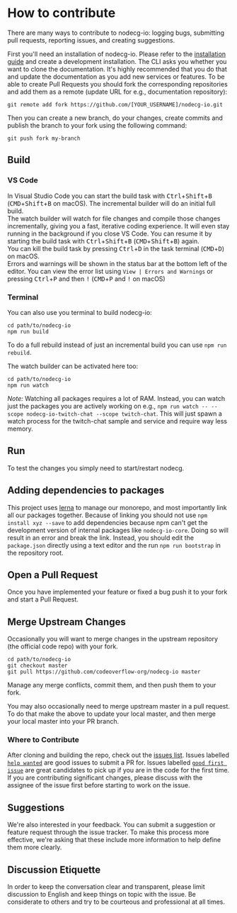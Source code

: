 # How to contribute

There are many ways to contribute to nodecg-io: logging bugs, submitting pull requests, reporting issues, and creating suggestions.

First you'll need an installation of nodecg-io. Please refer to the [installation guide](../getting_started/install.md) and create a development installation.
The CLI asks you whether you want to clone the documentation. It's highly recommended that you do that and update the documentation as you add new services or features.
To be able to create Pull Requests you should fork the corresponding repositories and add them as a remote (update URL for e.g., documentation repository):

```shell
git remote add fork https://github.com/[YOUR_USERNAME]/nodecg-io.git
```

Then you can create a new branch, do your changes, create commits and publish the branch to your fork using the following command:

```shell
git push fork my-branch
```

## Build

### VS Code

In Visual Studio Code you can start the build task with
<kbd>Ctrl</kbd>+<kbd>Shift</kbd>+<kbd>B</kbd> (<kbd>CMD</kbd>+<kbd>Shift</kbd>+<kbd>B</kbd> on macOS).
The incremental builder will do an initial full build.  
The watch builder will watch for file changes and compile those changes incrementally, giving you a fast, iterative coding experience.
It will even stay running in the background if you close VS Code.
You can resume it by starting the build task with
<kbd>Ctrl</kbd>+<kbd>Shift</kbd>+<kbd>B</kbd> (<kbd>CMD</kbd>+<kbd>Shift</kbd>+<kbd>B</kbd>) again.  
You can kill the build task by pressing <kbd>Ctrl</kbd>+<kbd>D</kbd> in the task terminal (<kbd>CMD</kbd>+<kbd>D</kbd>) on macOS.  
Errors and warnings will be shown in the status bar at the bottom left of the editor. You can view the error list using `View | Errors and Warnings` or pressing <kbd>Ctrl</kbd>+<kbd>P</kbd> and then <kbd>!</kbd> (<kbd>CMD</kbd>+<kbd>P</kbd> and <kbd>!</kbd> on macOS)

### Terminal

You can also use you terminal to build nodecg-io:

```
cd path/to/nodecg-io
npm run build
```

To do a full rebuild instead of just an incremental build you can use `npm run rebuild`.

The watch builder can be activated here too:

```
cd path/to/nodecg-io
npm run watch
```

_Note:_ Watching all packages requires a lot of RAM.
Instead, you can watch just the packages you are actively working on e.g., `npm run watch -- --scope nodecg-io-twitch-chat --scope twitch-chat`.
This will just spawn a watch process for the twitch-chat sample and service and require way less memory.

## Run

To test the changes you simply need to start/restart nodecg.

## Adding dependencies to packages

This project uses [lerna](https://lerna.js.org) to manage our monorepo, and most importantly link all our packages together.
Because of linking you should not use `npm install xyz --save` to add dependencies because npm can't get the development version of internal packages like `nodecg-io-core`. Doing so will result in an error and break the link.
Instead, you should edit the `package.json` directly using a text editor and the run `npm run bootstrap` in the repository root.

## Open a Pull Request

Once you have implemented your feature or fixed a bug push it to your fork and start a Pull Request.

## Merge Upstream Changes

Occasionally you will want to merge changes in the upstream repository (the official code repo) with your fork.

```
cd path/to/nodecg-io
git checkout master
git pull https://github.com/codeoverflow-org/nodecg-io master
```

Manage any merge conflicts, commit them, and then push them to your fork.

You may also occasionally need to merge upstream master in a pull request. To do that make the above to update your local master, and then merge your local master into your PR branch.

### Where to Contribute

After cloning and building the repo, check out the [issues list](https://github.com/codeoverflow-org/nodecg-io/issues). Issues labelled [`help wanted`](https://github.com/codeoverflow-org/nodecg-io/labels/help%20wanted) are good issues to submit a PR for. Issues labelled [`good first issue`](https://github.com/codeoverflow-org/nodecg-io/labels/good%20first%20issue) are great candidates to pick up if you are in the code for the first time. If you are contributing significant changes, please discuss with the assignee of the issue first before starting to work on the issue.

## Suggestions

We're also interested in your feedback. You can submit a suggestion or feature request through the issue tracker. To make this process more effective, we're asking that these include more information to help define them more clearly.

## Discussion Etiquette

In order to keep the conversation clear and transparent, please limit discussion to English and keep things on topic with the issue. Be considerate to others and try to be courteous and professional at all times.
